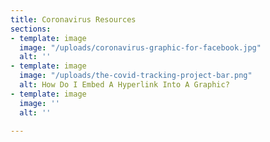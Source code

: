 ```yaml
---
title: Coronavirus Resources
sections:
- template: image
  image: "/uploads/coronavirus-graphic-for-facebook.jpg"
  alt: ''
- template: image
  image: "/uploads/the-covid-tracking-project-bar.png"
  alt: How Do I Embed A Hyperlink Into A Graphic?
- template: image
  image: ''
  alt: ''

---
```

